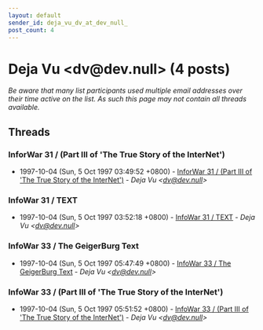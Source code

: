 ```yaml
---
layout: default
sender_id: deja_vu_dv_at_dev_null_
post_count: 4
---
```


# Deja Vu <dv<span>@</span>dev.null> (4 posts)

_Be aware that many list participants used multiple email addresses over their time active on the list. As such this page may not contain all threads available._

## Threads

### InforWar 31 / (Part III of 'The True Story of the InterNet')
+ 1997-10-04 (Sun, 5 Oct 1997 03:49:52 +0800) - [InforWar 31 / (Part III of 'The True Story of the InterNet')](/archive/1997/10/37bd725118e08238dd62a0b8f5e25a89658ade7eabc2cccb43512a868515ef98) - _Deja Vu \<dv@dev.null\>_

### InfoWar 31 / TEXT
+ 1997-10-04 (Sun, 5 Oct 1997 03:52:18 +0800) - [InfoWar 31 / TEXT](/archive/1997/10/17ad54a1dd80aa2f910f97363f51d2255dd2c4d07fdba3d6a5bef4a79f2fb060) - _Deja Vu \<dv@dev.null\>_

### InfoWar 33 / The GeigerBurg Text
+ 1997-10-04 (Sun, 5 Oct 1997 05:47:49 +0800) - [InfoWar 33 / The GeigerBurg Text](/archive/1997/10/d01634f254898cb99d62305e47767a7edbeaa94414c0d91a85fd73d7f73e9e0a) - _Deja Vu \<dv@dev.null\>_

### InfoWar 33 / (Part III of 'The True Story of the InterNet')
+ 1997-10-04 (Sun, 5 Oct 1997 05:51:52 +0800) - [InfoWar 33 / (Part III of 'The True Story of the InterNet')](/archive/1997/10/06472be546820185926d5162696ad22cc16e281514ee9d8b272dd0607dae3e89) - _Deja Vu \<dv@dev.null\>_

